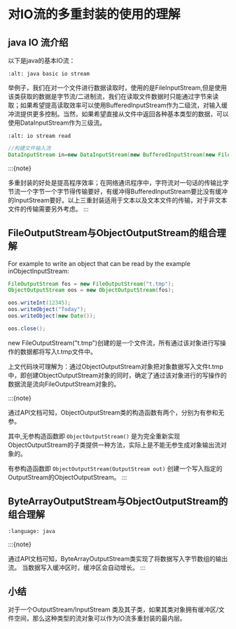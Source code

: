 # 对IO流的多重封装的使用的理解

## java IO 流介绍

以下是java的基本IO流：

```{image} ../../../img/java/network/java-basic-io-stream.png
:alt: java basic io stream
```
 
举例子，我们在对一个文件进行数据读取时，使用的是FileInputStream,但是使用该类获取的数据是字节流/二进制流，我们在读取文件数据时只能通过字节来读取；如果希望提高读取效率可以使用BufferedInputStream作为二级流，对输入缓冲流提供更多控制。当然，如果希望直接从文件中返回各种基本类型的数据，可以使用DataInputStream作为三级流。

```{image} ../../../img/java/network/io-stream-reader.png
:alt: io stream read
```

```java
//构建文件输入流
DataInputStream in=new DataInputStream(new BufferedInputStream(new FileInputStream()));
```

:::{note}

多重封装的好处是提高程序效率；在网络通讯程序中，字符流对一句话的传输比字节流一个字节一个字节得传输要好，有缓冲得BufferedInputStream要比没有缓冲的InputStream要好。以上三重封装适用于文本以及文本文件的传输，对于非文本文件的传输需要另外考虑。
:::
 
## FileOutputStream与ObjectOutputStream的组合理解

For example to write an object that can be read by the example inObjectInputStream:

```java
FileOutputStream fos = new FileOutputStream("t.tmp");
ObjectOutputStream oos = new ObjectOutputStream(fos);

oos.writeInt(12345);
oos.writeObject("Today");
oos.writeObject(new Date());

oos.close();
```

new FileOutputStream("t.tmp")创建的是一个文件流，所有通过该对象进行写操作的数据都将写入t.tmp文件中。

上文代码块可理解为：通过ObjectOutputStream对象把对象数据写入文件t.tmp中，即创建ObjectOutputStream对象的同时，确定了通过该对象进行的写操作的数据流是流向FileOutputStream对象的。

:::{note}

通过API文档可知，ObjectOutputStream类的构造函数有两个，分别为有参和无参。

其中,无参构造函数即 `ObjectOutputStream()` 是为完全重新实现ObjectOutputStream的子类提供一种方法，实际上是不能无参生成对象输出流对象的。

有参构造函数即 `ObjectOutputStream(OutputStream out)` 创建一个写入指定的OutputStream的ObjectOutputStream。
:::

## ByteArrayOutputStream与ObjectOutputStream的组合理解

```{literalinclude} ../example_java/extend/Translate.java
:language: java
```

:::{note}

通过API文档可知，ByteArrayOutputStream类实现了将数据写入字节数组的输出流。 当数据写入缓冲区时，缓冲区会自动增长。
:::
 
## 小结

对于一个OutputStream/InputStream 类及其子类，如果其类对象拥有缓冲区/文件空间，那么这种类型的流对象可以作为IO流多重封装的最内层。
